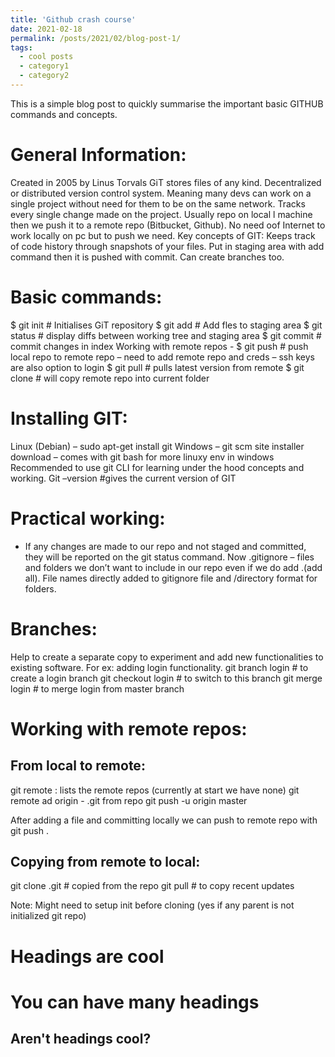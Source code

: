 ```yaml
---
title: 'Github crash course'
date: 2021-02-18
permalink: /posts/2021/02/blog-post-1/
tags:
  - cool posts
  - category1
  - category2
---
```


This is a simple blog post to quickly summarise the important basic GITHUB commands and concepts.
 

General Information:
======

Created in 2005 by Linus Torvals
GiT stores files of any kind. 
Decentralized or distributed version control system. Meaning many devs can work on a single project without need for them to be on the same network. Tracks every single change made on the project. Usually repo on local l machine then we push it to a remote repo (Bitbucket, Github).  No need oof Internet to work locally on pc but to push we need. 
Key concepts of GIT:
Keeps track of code history through snapshots of your files. Put in staging area with add command then it is pushed with commit. Can create branches too.

Basic commands:
======

$ git init  # Initialises GiT repository
$ git add <file> # Add fles to staging area
$ git status # display diffs between working tree and staging area
$ git commit # commit changes in index
Working with remote repos -
$ git push # push local repo to remote repo – need to add remote repo and creds – ssh keys are also option to login
$ git pull # pulls latest version from remote
$ git clone # will copy remote repo into current folder

Installing GIT:
======

Linux (Debian) – sudo apt-get install git
Windows – git scm site installer download – comes with git bash for more  linuxy env in windows
Recommended to use git CLI for learning under the hood concepts and working.
Git –version   #gives the current version of GIT

Practical working:
======

- If any changes are made to our repo and not staged and committed, they will be reported on the git status command.
Now .gitignore – files and folders we don’t want to include in our repo even if we do add .(add all).
File names directly added to gitignore file and  /directory format for folders.

Branches:
======

Help to create a separate copy to experiment and add new functionalities to existing software. For ex: adding login functionality.
git branch login # to create a login branch
git checkout login # to switch to this branch
git merge login # to merge login from master branch

Working with remote repos:
======

From local to remote:
------

git remote : lists the remote repos (currently at start we have none)
git remote ad origin - .git from repo
git push -u origin master

After adding a file and committing locally we can push to remote repo with git push .

Copying from remote to local:
------

git clone .git # copied from the repo
git pull # to copy recent updates

Note: Might need to setup init before cloning (yes if any parent is not initialized git repo)



Headings are cool
======

You can have many headings
======

Aren't headings cool?
------
